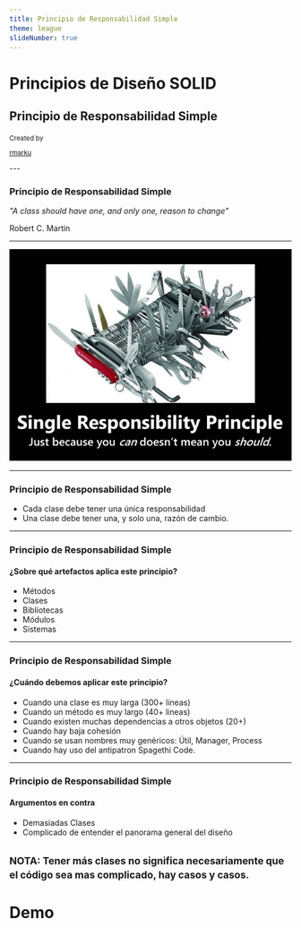 ```yaml
---
title: Principio de Responsabilidad Simple
theme: league
slideNumber: true
---
```


# Principios de Diseño SOLID

## Principio de Responsabilidad Simple
<small>
Created by <br />


[rmarku]("https://t.me/rmarku") <i class="fab fa-telegram"></i> 

</small>
---

### Principio de Responsabilidad Simple

_"A class should have one, and only one, reason to change"_

Robert C. Martin

---

![Principios Solid](images/solid/single_responsibility_principle.jpg)

---
### Principio de Responsabilidad Simple

* Cada clase debe tener una única responsabilidad
* Una clase debe tener una, y solo una, razón de cambio.
---
### Principio de Responsabilidad Simple

#### ¿Sobre qué  artefactos aplica este principio?

* Métodos
* Clases
* Bibliotecas
* Módulos
* Sistemas

---
### Principio de Responsabilidad Simple

#### ¿Cuándo debemos aplicar este principio?

* Cuando una clase es muy larga (300+ lineas)
* Cuando un método es muy largo (40+ lineas)
* Cuando existen muchas dependencias a otros objetos (20+)
* Cuando hay baja cohesión
* Cuando se usan nombres muy genéricos: Útil, Manager, Process
* Cuando hay uso del antipatron Spagethi Code.

---
### Principio de Responsabilidad Simple

#### Argumentos en contra

* Demasiadas Clases
* Complicado de entender el panorama general del diseño

<small>**NOTA**: Tener más clases no significa necesariamente que el código sea mas complicado, hay casos y casos.</small>
---

# Demo